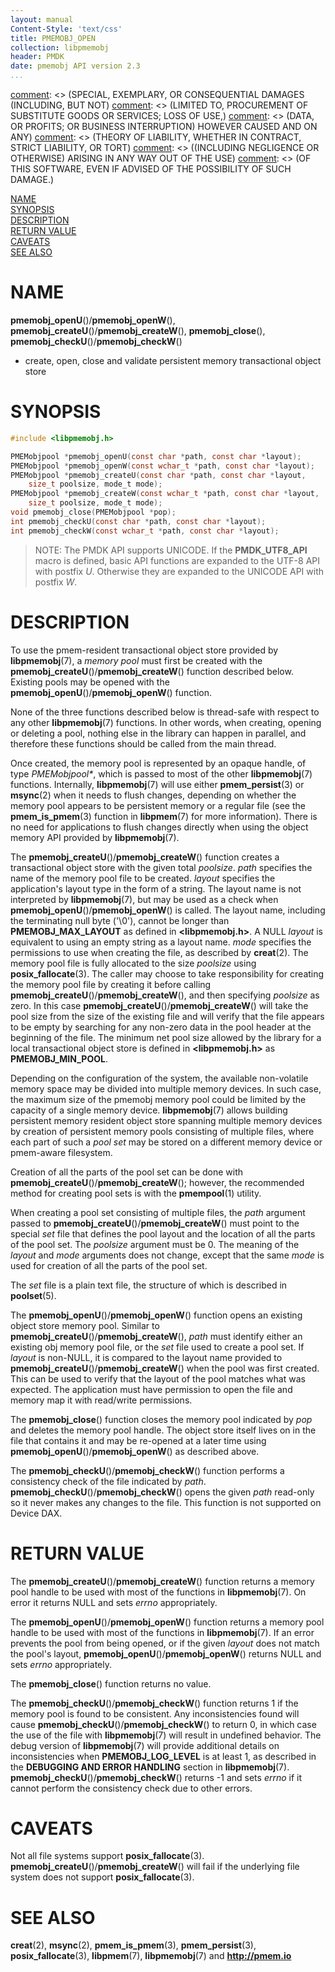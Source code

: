 ```yaml
---
layout: manual
Content-Style: 'text/css'
title: PMEMOBJ_OPEN
collection: libpmemobj
header: PMDK
date: pmemobj API version 2.3
...
```


[comment]: <> (Copyright 2017, Intel Corporation)

[comment]: <> (Redistribution and use in source and binary forms, with or without)
[comment]: <> (modification, are permitted provided that the following conditions)
[comment]: <> (are met:)
[comment]: <> (    * Redistributions of source code must retain the above copyright)
[comment]: <> (      notice, this list of conditions and the following disclaimer.)
[comment]: <> (    * Redistributions in binary form must reproduce the above copyright)
[comment]: <> (      notice, this list of conditions and the following disclaimer in)
[comment]: <> (      the documentation and/or other materials provided with the)
[comment]: <> (      distribution.)
[comment]: <> (    * Neither the name of the copyright holder nor the names of its)
[comment]: <> (      contributors may be used to endorse or promote products derived)
[comment]: <> (      from this software without specific prior written permission.)

[comment]: <> (THIS SOFTWARE IS PROVIDED BY THE COPYRIGHT HOLDERS AND CONTRIBUTORS)
[comment]: <> ("AS IS" AND ANY EXPRESS OR IMPLIED WARRANTIES, INCLUDING, BUT NOT)
[comment]: <> (LIMITED TO, THE IMPLIED WARRANTIES OF MERCHANTABILITY AND FITNESS FOR)
[comment]: <> (A PARTICULAR PURPOSE ARE DISCLAIMED. IN NO EVENT SHALL THE COPYRIGHT)
[comment]: <> (OWNER OR CONTRIBUTORS BE LIABLE FOR ANY DIRECT, INDIRECT, INCIDENTAL,)
[comment]: <> (SPECIAL, EXEMPLARY, OR CONSEQUENTIAL DAMAGES (INCLUDING, BUT NOT)
[comment]: <> (LIMITED TO, PROCUREMENT OF SUBSTITUTE GOODS OR SERVICES; LOSS OF USE,)
[comment]: <> (DATA, OR PROFITS; OR BUSINESS INTERRUPTION) HOWEVER CAUSED AND ON ANY)
[comment]: <> (THEORY OF LIABILITY, WHETHER IN CONTRACT, STRICT LIABILITY, OR TORT)
[comment]: <> ((INCLUDING NEGLIGENCE OR OTHERWISE) ARISING IN ANY WAY OUT OF THE USE)
[comment]: <> (OF THIS SOFTWARE, EVEN IF ADVISED OF THE POSSIBILITY OF SUCH DAMAGE.)

[comment]: <> (pmemobj_open.3 -- man page for most commonly used functions from libpmemobj library)

[NAME](#name)<br />
[SYNOPSIS](#synopsis)<br />
[DESCRIPTION](#description)<br />
[RETURN VALUE](#return-value)<br />
[CAVEATS](#caveats)<br />
[SEE ALSO](#see-also)<br />


# NAME #

**pmemobj_openU**()/**pmemobj_openW**(), **pmemobj_createU**()/**pmemobj_createW**(),
**pmemobj_close**(), **pmemobj_checkU**()/**pmemobj_checkW**()
- create, open, close and validate persistent memory transactional object store


# SYNOPSIS #

```c
#include <libpmemobj.h>

PMEMobjpool *pmemobj_openU(const char *path, const char *layout);
PMEMobjpool *pmemobj_openW(const wchar_t *path, const char *layout);
PMEMobjpool *pmemobj_createU(const char *path, const char *layout,
	size_t poolsize, mode_t mode);
PMEMobjpool *pmemobj_createW(const wchar_t *path, const char *layout,
	size_t poolsize, mode_t mode);
void pmemobj_close(PMEMobjpool *pop);
int pmemobj_checkU(const char *path, const char *layout);
int pmemobj_checkW(const wchar_t *path, const char *layout);
```


>NOTE: The PMDK API supports UNICODE. If the **PMDK_UTF8_API** macro is
defined, basic API functions are expanded to the UTF-8 API with postfix *U*.
Otherwise they are expanded to the UNICODE API with postfix *W*.


# DESCRIPTION #

To use the pmem-resident transactional object store provided by
**libpmemobj**(7), a *memory pool* must first be created
with the **pmemobj_createU**()/**pmemobj_createW**() function described below. Existing pools
may be opened with the **pmemobj_openU**()/**pmemobj_openW**() function.

None of the three functions described below is thread-safe with respect
to any other **libpmemobj**(7) functions. In other words, when creating,
opening or deleting a pool, nothing else in the library can happen in parallel,
and therefore these functions should be called from the main thread.

Once created, the memory pool is represented by an opaque handle,
of type *PMEMobjpool\**, which is passed to most of the other **libpmemobj**(7)
functions. Internally, **libpmemobj**(7) will use either **pmem_persist**(3)
or **msync**(2) when it needs to flush changes, depending on whether the memory
pool appears to be persistent memory or a regular file (see the
**pmem_is_pmem**(3) function in **libpmem**(7) for more information). There is
no need for applications to flush changes directly when using the object
memory API provided by **libpmemobj**(7).

The **pmemobj_createU**()/**pmemobj_createW**() function creates a transactional object store with the
given total *poolsize*. *path* specifies the name of the memory pool file to be
created. *layout* specifies the application's layout type in the form of a
string. The layout name is not interpreted by **libpmemobj**(7), but may be
used as a check when **pmemobj_openU**()/**pmemobj_openW**() is called. The layout name, including
the terminating null byte ('\0'), cannot be longer than **PMEMOBJ_MAX_LAYOUT**
as defined in **\<libpmemobj.h\>**. A NULL *layout* is equivalent
to using an empty string as a layout name. *mode* specifies the permissions to
use when creating the file, as described by **creat**(2). The memory pool file
is fully allocated to the size *poolsize* using **posix_fallocate**(3). The
caller may choose to take responsibility for creating the memory pool file
by creating it before calling **pmemobj_createU**()/**pmemobj_createW**(), and then specifying
*poolsize* as zero. In this case **pmemobj_createU**()/**pmemobj_createW**() will take the pool size
from the size of the existing file and will verify that the file appears to be
empty by searching for any non-zero data in the pool header at the beginning of
the file. The minimum net pool size allowed by the library for a local
transactional object store is defined in **\<libpmemobj.h\>** as
**PMEMOBJ_MIN_POOL**. 

Depending on the configuration of the system, the available non-volatile
memory space may be divided into multiple memory devices.
In such case, the maximum size of the pmemobj memory pool
could be limited by the capacity of a single memory device.
**libpmemobj**(7) allows building persistent memory
resident object store spanning multiple memory devices by creation of
persistent memory pools consisting of multiple files, where each part of
such a *pool set* may be stored on a different memory device
or pmem-aware filesystem.

Creation of all the parts of the pool set can be done with **pmemobj_createU**()/**pmemobj_createW**();
however, the recommended method for creating pool sets is with the
**pmempool**(1) utility.

When creating a pool set consisting of multiple files, the *path* argument
passed to **pmemobj_createU**()/**pmemobj_createW**() must point to the special *set* file that defines
the pool layout and the location of all the parts of the pool set. The
*poolsize* argument must be 0. The meaning of the *layout* and *mode* arguments
does not change, except that the same *mode* is used for creation of all the
parts of the pool set.

The *set* file is a plain text file, the structure of which is described in
**poolset**(5).

The **pmemobj_openU**()/**pmemobj_openW**() function opens an existing object store memory pool.
Similar to **pmemobj_createU**()/**pmemobj_createW**(), *path* must identify either an existing
obj memory pool file, or the *set* file used to create a pool set.
If *layout* is non-NULL, it is compared to the layout
name provided to **pmemobj_createU**()/**pmemobj_createW**() when the pool was first created. This can
be used to verify that the layout of the pool matches what was expected.
The application must have permission to open the file and memory map it with
read/write permissions.

The **pmemobj_close**() function closes the memory pool indicated by *pop* and
deletes the memory pool handle. The object store itself lives on in the file
that contains it and may be re-opened at a later time using
**pmemobj_openU**()/**pmemobj_openW**() as described above.

The **pmemobj_checkU**()/**pmemobj_checkW**() function performs a consistency check of the file
indicated by *path*. **pmemobj_checkU**()/**pmemobj_checkW**() opens the given *path* read-only so
it never makes any changes to the file. This function is not supported on
Device DAX.

# RETURN VALUE #

The **pmemobj_createU**()/**pmemobj_createW**() function returns a memory pool handle to be used with
most of the functions in **libpmemobj**(7). On error it returns NULL
and sets *errno* appropriately.

The **pmemobj_openU**()/**pmemobj_openW**() function returns a memory pool handle to be used with
most of the functions in **libpmemobj**(7). If an error prevents the pool
from being opened, or if the given *layout* does not match the pool's layout,
**pmemobj_openU**()/**pmemobj_openW**() returns NULL and sets *errno* appropriately.

The **pmemobj_close**() function returns no value.

The **pmemobj_checkU**()/**pmemobj_checkW**() function returns 1 if the memory pool is found to be
consistent. Any inconsistencies found will cause **pmemobj_checkU**()/**pmemobj_checkW**() to
return 0, in which case the use of the file with **libpmemobj**(7) will result
in undefined behavior. The debug version of **libpmemobj**(7) will provide
additional details on inconsistencies when **PMEMOBJ_LOG_LEVEL** is at least 1,
as described in the **DEBUGGING AND ERROR HANDLING** section in
**libpmemobj**(7). **pmemobj_checkU**()/**pmemobj_checkW**() returns -1 and sets *errno* if it cannot
perform the consistency check due to other errors.


# CAVEATS #

Not all file systems support **posix_fallocate**(3). **pmemobj_createU**()/**pmemobj_createW**() will
fail if the underlying file system does not support **posix_fallocate**(3).


# SEE ALSO #

**creat**(2), **msync**(2), **pmem_is_pmem**(3), **pmem_persist**(3),
**posix_fallocate**(3), **libpmem**(7), **libpmemobj**(7)
and **<http://pmem.io>**
